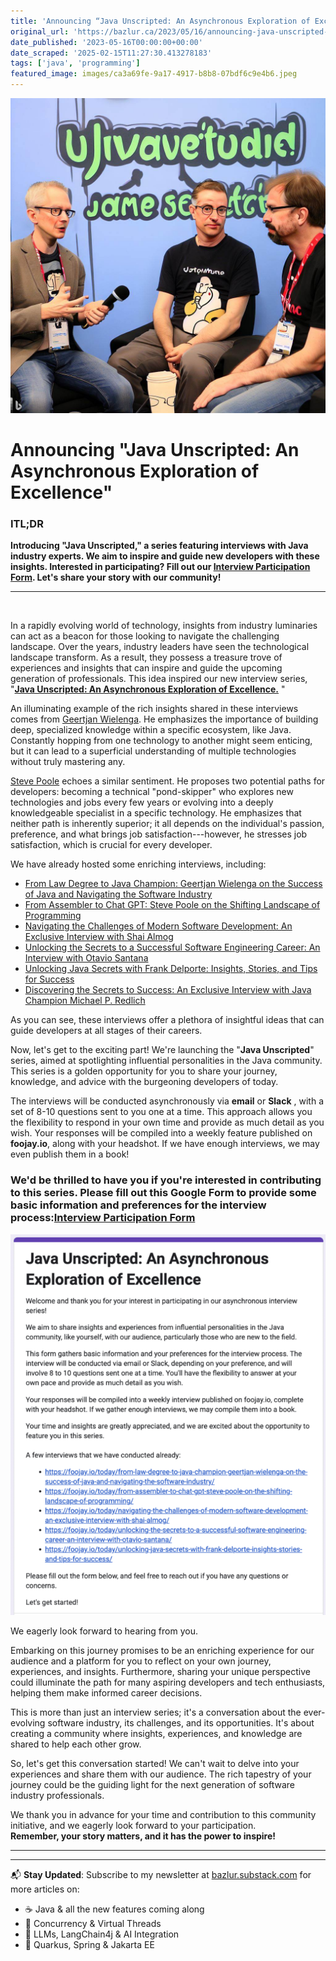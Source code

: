 ```yaml
---
title: 'Announcing “Java Unscripted: An Asynchronous Exploration of Excellence”'
original_url: 'https://bazlur.ca/2023/05/16/announcing-java-unscripted-an-asynchronous-exploration-of-excellence/'
date_published: '2023-05-16T00:00:00+00:00'
date_scraped: '2025-02-15T11:27:30.413278183'
tags: ['java', 'programming']
featured_image: images/ca3a69fe-9a17-4917-b8b8-07bdf6c9e4b6.jpeg
---
```


![](images/ca3a69fe-9a17-4917-b8b8-07bdf6c9e4b6.jpeg)

Announcing "Java Unscripted: An Asynchronous Exploration of Excellence"
=======================================================================

### **ITL;DR**

**Introducing "Java Unscripted," a series featuring interviews with Java industry experts. We aim to inspire and guide new developers with these insights. Interested in participating? Fill out our [Interview Participation Form](https://docs.google.com/forms/d/e/1FAIpQLSfyZEjdUaL_NTRKO-Gfk_Y9jIhuUszka3p1Kw6cWVdRBkOESQ/viewform). Let's share your story with our community!**

*** ** * ** ***

<br />


In a rapidly evolving world of technology, insights from industry luminaries can act as a beacon for those looking to navigate the challenging landscape. Over the years, industry leaders have seen the technological landscape transform. As a result, they possess a treasure trove of experiences and insights that can inspire and guide the upcoming generation of professionals. This idea inspired our new interview series, "**[Java Unscripted: An Asynchronous Exploration of Excellence.](https://docs.google.com/forms/d/e/1FAIpQLSfyZEjdUaL_NTRKO-Gfk_Y9jIhuUszka3p1Kw6cWVdRBkOESQ/viewform)** "  


An illuminating example of the rich insights shared in these interviews comes from [Geertjan Wielenga](https://twitter.com/GeertjanW). He emphasizes the importance of building deep, specialized knowledge within a specific ecosystem, like Java. Constantly hopping from one technology to another might seem enticing, but it can lead to a superficial understanding of multiple technologies without truly mastering any.

[Steve Poole](https://twitter.com/spoole167) echoes a similar sentiment. He proposes two potential paths for developers: becoming a technical "pond-skipper" who explores new technologies and jobs every few years or evolving into a deeply knowledgeable specialist in a specific technology. He emphasizes that neither path is inherently superior; it all depends on the individual's passion, preference, and what brings job satisfaction---however, he stresses job satisfaction, which is crucial for every developer.

We have already hosted some enriching interviews, including:

* [From Law Degree to Java Champion: Geertjan Wielenga on the Success of Java and Navigating the Software Industry](https://foojay.io/today/from-law-degree-to-java-champion-geertjan-wielenga-on-the-success-of-java-and-navigating-the-software-industry/)
* [From Assembler to Chat GPT: Steve Poole on the Shifting Landscape of Programming](https://foojay.io/today/from-assembler-to-chat-gpt-steve-poole-on-the-shifting-landscape-of-programming/)
* [Navigating the Challenges of Modern Software Development: An Exclusive Interview with Shai Almog](https://foojay.io/today/navigating-the-challenges-of-modern-software-development-an-exclusive-interview-with-shai-almog/)
* [Unlocking the Secrets to a Successful Software Engineering Career: An Interview with Otavio Santana](https://foojay.io/today/unlocking-the-secrets-to-a-successful-software-engineering-career-an-interview-with-otavio-santana/)
* [Unlocking Java Secrets with Frank Delporte: Insights, Stories, and Tips for Success](https://foojay.io/today/unlocking-java-secrets-with-frank-delporte-insights-stories-and-tips-for-success/)
* [Discovering the Secrets to Success: An Exclusive Interview with Java Champion Michael P. Redlich](https://foojay.io/today/discovering-the-secrets-to-success-an-exclusive-interview-with-java-champion-michael-p-redlich/)

As you can see, these interviews offer a plethora of insightful ideas that can guide developers at all stages of their careers.

Now, let's get to the exciting part! We're launching the "**Java Unscripted**" series, aimed at spotlighting influential personalities in the Java community. This series is a golden opportunity for you to share your journey, knowledge, and advice with the burgeoning developers of today.

The interviews will be conducted asynchronously via **email** or **Slack** , with a set of 8-10 questions sent to you one at a time. This approach allows you the flexibility to respond in your own time and provide as much detail as you wish. Your responses will be compiled into a weekly feature published on **foojay.io**, along with your headshot. If we have enough interviews, we may even publish them in a book!

### **We'd be thrilled to have you if you're interested in contributing to this series. Please fill out this Google Form to provide some basic information and preferences for the interview process:[Interview Participation Form](https://forms.gle/DsC9hN424sCPicgM8)**

![](images/image-847x1024.png)

We eagerly look forward to hearing from you.   


Embarking on this journey promises to be an enriching experience for our audience and a platform for you to reflect on your own journey, experiences, and insights. Furthermore, sharing your unique perspective could illuminate the path for many aspiring developers and tech enthusiasts, helping them make informed career decisions.

This is more than just an interview series; it's a conversation about the ever-evolving software industry, its challenges, and its opportunities. It's about creating a community where insights, experiences, and knowledge are shared to help each other grow.

So, let's get this conversation started! We can't wait to delve into your experiences and share them with our audience. The rich tapestry of your journey could be the guiding light for the next generation of software industry professionals.

We thank you in advance for your time and contribution to this community initiative, and we eagerly look forward to your participation.  
**Remember, your story matters, and it has the power to inspire!**

*** ** * ** ***

---

📬 **Stay Updated**: Subscribe to my newsletter at [bazlur.substack.com](https://bazlur.substack.com/) for more articles on:
- ☕ Java & all the new features coming along
- 🧵 Concurrency & Virtual Threads
- 🧠 LLMs, LangChain4j & AI Integration
- 🚀 Quarkus, Spring & Jakarta EE
